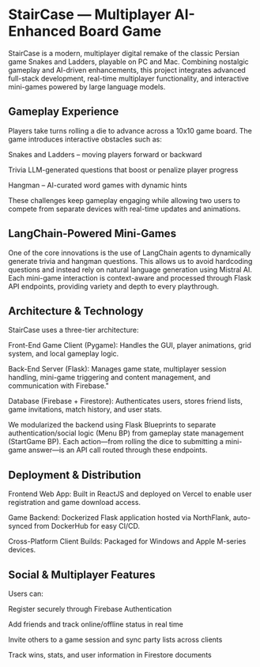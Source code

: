 # StairCase — Multiplayer AI-Enhanced Board Game

StairCase is a modern, multiplayer digital remake of the classic Persian game Snakes and Ladders, playable on PC and Mac. Combining nostalgic gameplay and AI-driven enhancements, this project integrates advanced full-stack development, real-time multiplayer functionality, and interactive mini-games powered by large language models.

## Gameplay Experience

Players take turns rolling a die to advance across a 10x10 game board. The game introduces interactive obstacles such as:

Snakes and Ladders – moving players forward or backward

Trivia LLM-generated questions that boost or penalize player progress

Hangman – AI-curated word games with dynamic hints

These challenges keep gameplay engaging while allowing two users to compete from separate devices with real-time updates and animations.

## LangChain-Powered Mini-Games
One of the core innovations is the use of LangChain agents to dynamically generate trivia and hangman questions. This allows us to avoid hardcoding questions and instead rely on natural language generation using Mistral AI. Each mini-game interaction is context-aware and processed through Flask API endpoints, providing variety and depth to every playthrough.


## Architecture & Technology
StairCase uses a three-tier architecture:

Front-End Game Client (Pygame): Handles the GUI, player animations, grid system, and local gameplay logic.

Back-End Server (Flask): Manages game state, multiplayer session handling, mini-game triggering and content management, and communication with Firebase."

Database (Firebase + Firestore): Authenticates users, stores friend lists, game invitations, match history, and user stats.

We modularized the backend using Flask Blueprints to separate authentication/social logic (Menu BP) from gameplay state management (StartGame BP). Each action—from rolling the dice to submitting a mini-game answer—is an API call routed through these endpoints.

## Deployment & Distribution

Frontend Web App: Built in ReactJS and deployed on Vercel to enable user registration and game download access.

Game Backend: Dockerized Flask application hosted via NorthFlank, auto-synced from DockerHub for easy CI/CD.

Cross-Platform Client Builds: Packaged for Windows and Apple M-series devices.

## Social & Multiplayer Features

Users can:

Register securely through Firebase Authentication

Add friends and track online/offline status in real time

Invite others to a game session and sync party lists across clients

Track wins, stats, and user information in Firestore documents




